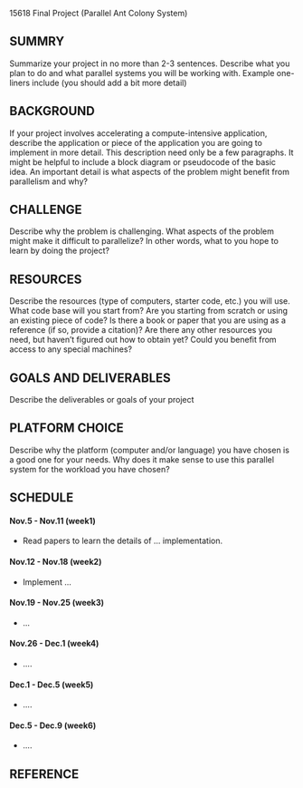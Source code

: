 15618 Final Project (Parallel Ant Colony System)

## SUMMRY
Summarize your project in no more than 2-3 sentences. Describe what you plan
to do and what parallel systems you will be working with. Example one-liners include (you
should add a bit more detail)


## BACKGROUND
If your project involves accelerating a compute-intensive application, describe the application or piece of the application you are going to implement in more
detail. This description need only be a few paragraphs. It might be helpful to include a
block diagram or pseudocode of the basic idea. An important detail is what aspects of the
problem might benefit from parallelism and why?

## CHALLENGE 
Describe why the problem is challenging. What aspects of the problem
might make it difficult to parallelize? In other words, what to you hope to learn by doing
the project?

## RESOURCES
Describe the resources (type of computers, starter code, etc.) you will use.
What code base will you start from? Are you starting from scratch or using an existing
piece of code? Is there a book or paper that you are using as a reference (if so, provide a
citation)? Are there any other resources you need, but haven’t figured out how to obtain
yet? Could you benefit from access to any special machines?

## GOALS AND DELIVERABLES
Describe the deliverables or goals of your project

## PLATFORM CHOICE
Describe why the platform (computer and/or language) you have
chosen is a good one for your needs. Why does it make sense to use this parallel system
for the workload you have chosen?

## SCHEDULE

#### Nov.5 - Nov.11 (week1)
* Read papers to learn the details of ... implementation.

#### Nov.12 - Nov.18 (week2)
* Implement ...
 
#### Nov.19 - Nov.25 (week3)
*  ...

#### Nov.26 - Dec.1 (week4)
* ....

#### Dec.1 - Dec.5 (week5)
* ....

#### Dec.5 - Dec.9 (week6)
* ....

## REFERENCE
